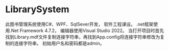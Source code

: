 # LibrarySystem
此图书管理系统使用C#、WPF、SqlSever开发，
软件工程课设。
.net框架使用.Net Framework 4.7.2，
编辑器使用Visual Studio 2022。
当打开项目时首先找到Library.mdf文件复制连接字符串，再找到App.config将连接字符串修改为复制的连接字符串。
初始用户名和密码都是admin。
